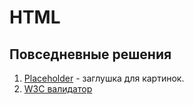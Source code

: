 # HTML

## Повседневные решения

1. [Placeholder](https://placeholder.com/) - заглушка для картинок.
2. [W3C валидатор](https://validator.w3.org/#validate_by_uri)
